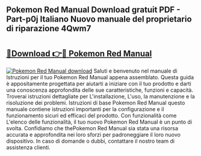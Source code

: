 ## Pokemon Red Manual Download gratuit PDF - Part-p0j Italiano Nuovo manuale del proprietario di riparazione 4Qwm7

# <h2><a href="http://dfbb6z.blite.top/?on=Pokemon+Red+Manual">🔗Download 👉🔴 Pokemon Red Manual</a></h2>

[![Pokemon Red Manual download](https://i.imgur.com/lujVjoI.png)](http://dfbb6z.blite.top/?on=Pokemon+Red+Manual)
Saluti e benvenuto nel manuale di Istruzioni per il tuo Pokemon Red Manual appena assemblato. Questa guida è appositamente progettata per aiutarti a iniziare con il tuo prodotto e darti una conoscenza approfondita delle sue caratteristiche, funzioni e capacità. Troverai istruzioni dettagliate per L'installazione, L'uso, la manutenzione e la risoluzione dei problemi. Istruzioni di base Pokemon Red Manual questo manuale contiene istruzioni importanti per la configurazione e il funzionamento sicuri ed efficaci del prodotto. Con funzionalità come L'elenco delle funzionalità, il tuo nuovo Pokemon Red Manual è un punto di svolta. Confidiamo che thePokemon Red Manual sia stata una risorsa accurata e approfondita nei loro sforzi per padroneggiare il loro nuovo dispositivo. In caso di domande o dubbi, contattare il nostro team di assistenza clienti.

